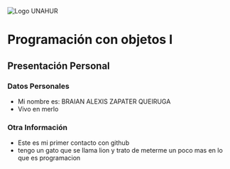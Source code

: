 ![Logo UNAHUR](./UNAHUR.png)

# Programación con objetos I
## Presentación Personal

### Datos Personales
- Mi nombre es: BRAIAN ALEXIS ZAPATER QUEIRUGA
- Vivo en merlo


### Otra Información
- Este es mi primer contacto con github
- tengo un gato que se llama lion y trato de meterme un poco mas en lo que es programacion
    
